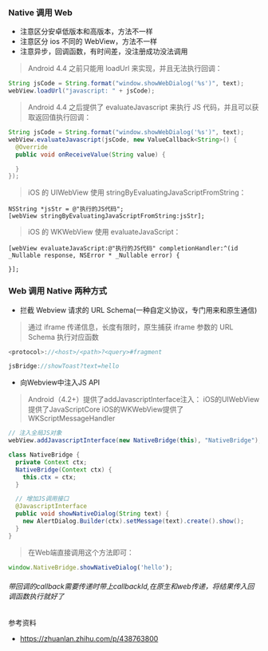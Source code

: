 ### Native 调用 Web

- 注意区分安卓低版本和高版本，方法不一样
- 注意区分 ios 不同的 WebView，方法不一样
- 注意异步，回调函数，有时间差，没注册成功没法调用

> Android 4.4 之前只能用 loadUrl 来实现，并且无法执行回调：

```java
String jsCode = String.format("window.showWebDialog('%s')", text);
webView.loadUrl("javascript: " + jsCode);
```

> Android 4.4 之后提供了 evaluateJavascript 来执行 JS 代码，并且可以获取返回值执行回调：

```java
String jsCode = String.format("window.showWebDialog('%s')", text);
webView.evaluateJavascript(jsCode, new ValueCallback<String>() {
  @Override
  public void onReceiveValue(String value) {

  }
});
```

> iOS 的 UIWebView 使用 stringByEvaluatingJavaScriptFromString：

```
NSString *jsStr = @"执行的JS代码";
[webView stringByEvaluatingJavaScriptFromString:jsStr];
```

> iOS 的 WKWebView 使用 evaluateJavaScript：

```
[webView evaluateJavaScript:@"执行的JS代码" completionHandler:^(id _Nullable response, NSError * _Nullable error) {

}];
```

### Web 调用 Native 两种方式

- 拦截 Webview 请求的 URL Schema(一种自定义协议，专门用来和原生通信)
> 通过 iframe 传递信息，长度有限时，原生捕获 iframe 参数的 URL Schema 执行对应函数

```javascript
<protocol>://<host>/<path>?<query>#fragment

jsBridge://showToast?text=hello
```

- 向Webview中注入JS API
> Android（4.2+）提供了addJavascriptInterface注入：
> iOS的UIWebView提供了JavaScriptCore
> iOS的WKWebView提供了WKScriptMessageHandler

```java
// 注入全局JS对象
webView.addJavascriptInterface(new NativeBridge(this), "NativeBridge");

class NativeBridge {
  private Context ctx;
  NativeBridge(Context ctx) {
    this.ctx = ctx;
  }

  // 增加JS调用接口
  @JavascriptInterface
  public void showNativeDialog(String text) {
    new AlertDialog.Builder(ctx).setMessage(text).create().show();
  }
}
```
> 在Web端直接调用这个方法即可：
```javascript
window.NativeBridge.showNativeDialog('hello');

```

###### 带回调的callback需要传递时带上callbackId,在原生和web传递，将结果传入回调函数执行就好了


参考资料
- https://zhuanlan.zhihu.com/p/438763800


